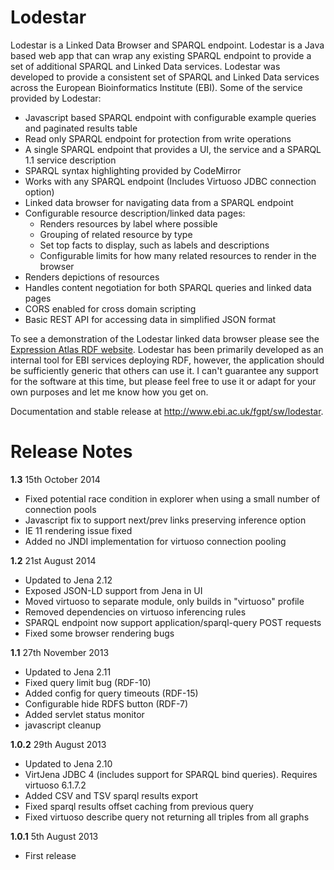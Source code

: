 Lodestar
========

Lodestar is a Linked Data Browser and SPARQL endpoint. Lodestar is a Java based web app that can wrap any existing SPARQL endpoint to provide a set of additional SPARQL and Linked Data services. Lodestar was developed to provide a consistent set of SPARQL and Linked Data services across the European Bioinformatics Institute (EBI). Some of the service provided by Lodestar:

* Javascript based SPARQL endpoint with configurable example queries and paginated results table
* Read only SPARQL endpoint for protection from write operations
* A single SPARQL endpoint that provides a UI, the service and a SPARQL 1.1 service description
* SPARQL syntax highlighting provided by CodeMirror
* Works with any SPARQL endpoint (Includes Virtuoso JDBC connection option)
* Linked data browser for navigating data from a SPARQL endpoint
* Configurable resource description/linked data pages:
  * Renders resources by label where possible
  * Grouping of related resource by type
  * Set top facts to display, such as labels and descriptions
  * Configurable limits for how many related resources to render in the browser
* Renders depictions of resources
* Handles content negotiation for both SPARQL queries and linked data pages
* CORS enabled for cross domain scripting
* Basic REST API for accessing data in simplified JSON format

To see a demonstration of the Lodestar linked data browser please see the [Expression Atlas RDF website](http://www.ebi.ac.uk/rdf/services/atlas/sparql). Lodestar has been primarily developed as an internal tool for EBI services deploying RDF, however, the application should be sufficiently generic that others can use it. I can't guarantee any support for the software at this time, but please feel free to use it or adapt for your own purposes and let me know how you get on.

Documentation and stable release at http://www.ebi.ac.uk/fgpt/sw/lodestar.

Release Notes
=============

**1.3**  15th October 2014
* Fixed potential race condition in explorer when using a small number of connection pools
* Javascript fix to support next/prev links preserving inference option
* IE 11 rendering issue fixed
* Added no JNDI implementation for virtuoso connection pooling

**1.2**  21st August 2014
* Updated to Jena 2.12
* Exposed JSON-LD support from Jena in UI 
* Moved virtuoso to separate module, only builds in "virtuoso" profile
* Removed dependencies on virtuoso inferencing rules
* SPARQL endpoint now support application/sparql-query POST requests 
* Fixed some browser rendering bugs 

**1.1** 27th November 2013	
* Updated to Jena 2.11
* Fixed query limit bug (RDF-10)
* Added config for query timeouts (RDF-15)
* Configurable hide RDFS button (RDF-7)
* Added servlet status monitor
* javascript cleanup

**1.0.2** 29th August 2013	
* Updated to Jena 2.10
* VirtJena JDBC 4 (includes support for SPARQL bind queries). Requires virtuoso 6.1.7.2
* Added CSV and TSV sparql results export
* Fixed sparql results offset caching from previous query
* Fixed virtuoso describe query not returning all triples from all graphs

**1.0.1** 5th August 2013
* First release






